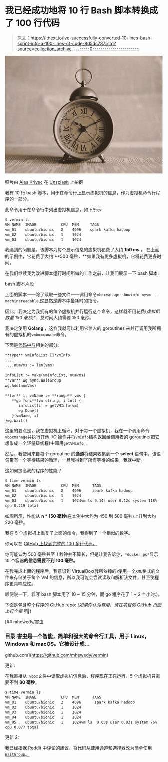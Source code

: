 # 我已经成功地将 10 行 Bash 脚本转换成了 100 行代码

> 原文：<https://itnext.io/ive-successfully-converted-10-lines-bash-script-into-a-100-lines-of-code-8d5dc73751a1?source=collection_archive---------0----------------------->

![](img/1d1ed2a862091a3a9b30d55b79247a5a.png)

照片由 [Ales Krivec](https://unsplash.com/@aleskrivec?utm_source=medium&utm_medium=referral) 在 [Unsplash](https://unsplash.com?utm_source=medium&utm_medium=referral) 上拍摄

我有 10 行 bash 脚本，用于在命令行上显示虚拟机的信息，作为虚拟机命令行程序的一部分。

此命令用于在命令行中列出虚拟机信息，如下所示:

```
$ vermin ls
VM NAME  IMAGE           CPU  MEM     TAGS
vm_01    ubuntu/bionic   2    4096    spark kafka hadoop
vm_02    ubuntu/bionic   1    1024
vm_03    ubuntu/bionic   1    1024
```

我遇到的问题是，该脚本为每个显示信息的虚拟机花费了大约 **150 ms** 。
在上面的示例中，它花费了大约 **500 毫秒，**如果我有更多虚拟机，它将花费更多时间。

在我们继续我为改进脚本运行时间所做的工作之前，让我们展示一下 bash 脚本:

bash 脚本片段

上面的脚本——除了读取一些文件——调用命令`vboxmanage showinfo myvm --machinereadable`,这显然是脚本中最耗时的指令。

因此，我决定为我拥有的每个虚拟机并行运行这个命令，这样就不用花费(**虚拟机数量* 150 毫秒)**，总时间大约需要 150 毫秒。

我决定使用 **Golang** ，这样我就可以利用它惊人的 goroutines 来并行调用我所拥有的虚拟机的`vmboxmanage`命令。

下面是[代码中与](https://github.com/mhewedy/vermin/blob/6bf3ba223447a0b262faf51bb11cdbb0c1dddbf1/vms/list.go#L83-L103)相关的部分:

```
**type** vmInfoList []*vmInfo
....
....numVms := len(vms)

infoList := make(vmInfoList, numVms)
**var** wg sync.WaitGroup
wg.Add(numVms)

**for** i, vmName := **range** vms {
   **go func**(vm string, i int) {
      infoList[i] = getVMInfo(vm)
      wg.Done()
   }(vmName, i)
}wg.Wait()
```

这里的要点是，我在虚拟机上循环，对于每一个虚拟机，我在一个调用命令`vboxmanage`并执行其他 I/O 操作并将`vmInfo`结构返回给调用者的 goroutine(把它想象成一个轻量级线程)中调用`getVMInfo`。

然后，我使用来自每个 goroutine 的**通道**将结果收集到一个 **select** 语句中，该语句带有一个等待结果的循环，一旦我得到了所有等待的结果，我就中断。

这如何提高我的程序的性能？

```
$ time vermin ls
VM NAME  IMAGE           CPU  MEM      TAGS
vm_01    ubuntu/bionic   2    4096     spark kafka hadoop
vm_02    ubuntu/bionic   1    1024
vm_03    ubuntu/bionic   1    1024vm ls 0.14s user 0.12s system 118% cpu 0.219 total
```

如图所示，性能从 **n * 150 毫秒**(在本例中大约为 450 到 500 毫秒)上升到大约 220 毫秒。

我在 5 个虚拟机上重复了上面的命令，我得到了一个相似的数字。

你可以在 [GitHub 上找到完整的 100 多行代码。](https://github.com/mhewedy/vm/blob/7d08c983387d6f92784c280490925a7cbc01dd14/vminfo/main.go)

你可能认为 500 毫秒甚至 1 秒钟并不算长，但是让我告诉你，`*docker ps*`显示 10 个容器**的信息需要不到 **100 毫秒**。**

在我完成上面的程序后，我意识到 VirtualBox(我所依赖的)使用一个`XML`格式的文件来存储关于每个 VM 的信息，所以我可能会尝试读取和解析该文件，甚至使程序更具响应性。

顺便说一下，我写 bash 脚本用了 10 ~ 15 分钟，而 go 程序花了 1 ~ 2 个小时:)。

下面是包含整个程序的 GitHub repo:
*(如果你认为有用，请在项目的 GitHub 页面上打个星号*🚀)

[](https://github.com/mhewedy/vermin) [## mhewedy/害虫

### 目录:害虫是一个智能，简单和强大的命令行工具，用于 Linux，Windows 和 macOS。它被设计成…

github.com](https://github.com/mhewedy/vermin) 

更新:

在我直接从`.vbox`文件中读取虚拟机信息后，程序现在正在运行，5 个虚拟机只需要不到 **80 毫秒**。

```
$ time vermin ls
VM NAME  IMAGE           CPU  MEM      TAGS
vm_01    ubuntu/bionic   2    4096      spark kafka hadoop
vm_02    ubuntu/bionic   1    1024
vm_03    ubuntu/bionic   1    1024
vm_04    ubuntu/bionic   1    1024
vm_05    ubuntu/bionic   1    1024vm ls  0.03s user 0.03s system 76% cpu 0.077 total
```

更新 2:

我已经根据 Reddit 中[评论的建议，将代码从使用通道和选择器改为简单使用`WaitGroup`。](https://www.reddit.com/r/golang/comments/gpdmb4/ive_successfully_converted_10_lines_bash_script/)